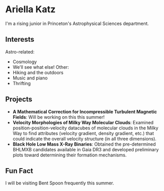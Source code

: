 # Ariella Katz

I'm a rising junior in Princeton's Astrophysical Sciences department.

## Interests
Astro-related:
- Cosmology
- We'll see what else!
Other:
- Hiking and the outdoors
- Music and piano
- Thrifting

## Projects
- **A Mathematical Correction for Incompressible Turbulent Magnetic Fields**: Will be working on this this summer!
- **Velocity Morphologies of Milky Way Molecular Clouds**: Examined position-position-velocity datacubes of molecular clouds in the Milky Way to find attributes (velocity gradient, density gradient, etc.) that could indicate the overall velocity structure (in all three dimensions).
- **Black Hole Low Mass X-Ray Binaries**: Obtained the pre-determined BHLMXB candidates available in Gaia DR3 and developed preliminary plots toward determining their formation mechanisms.

## Fun Fact
I will be visiting Bent Spoon frequently this summer.
